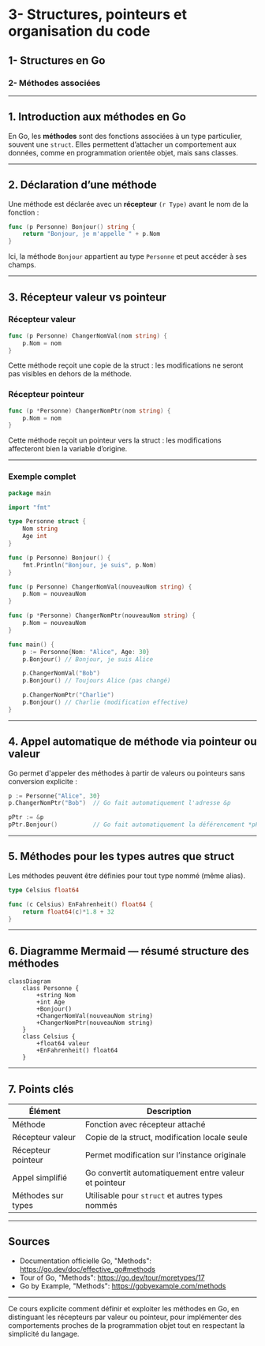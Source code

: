 # 3- Structures, pointeurs et organisation du code  
## 1- Structures en Go  
### 2- Méthodes associées  

---

## 1. Introduction aux méthodes en Go  

En Go, les **méthodes** sont des fonctions associées à un type particulier, souvent une `struct`. Elles permettent d’attacher un comportement aux données, comme en programmation orientée objet, mais sans classes.

---

## 2. Déclaration d’une méthode  

Une méthode est déclarée avec un **récepteur** `(r Type)` avant le nom de la fonction :

```go
func (p Personne) Bonjour() string {
    return "Bonjour, je m'appelle " + p.Nom
}
```

Ici, la méthode `Bonjour` appartient au type `Personne` et peut accéder à ses champs.

---

## 3. Récepteur valeur vs pointeur  

### Récepteur valeur  

```go
func (p Personne) ChangerNomVal(nom string) {
    p.Nom = nom
}
```

Cette méthode reçoit une copie de la struct : les modifications ne seront pas visibles en dehors de la méthode.

### Récepteur pointeur  

```go
func (p *Personne) ChangerNomPtr(nom string) {
    p.Nom = nom
}
```

Cette méthode reçoit un pointeur vers la struct : les modifications affecteront bien la variable d’origine.

---

### Exemple complet  

```go
package main

import "fmt"

type Personne struct {
    Nom string
    Age int
}

func (p Personne) Bonjour() {
    fmt.Println("Bonjour, je suis", p.Nom)
}

func (p Personne) ChangerNomVal(nouveauNom string) {
    p.Nom = nouveauNom
}

func (p *Personne) ChangerNomPtr(nouveauNom string) {
    p.Nom = nouveauNom
}

func main() {
    p := Personne{Nom: "Alice", Age: 30}
    p.Bonjour() // Bonjour, je suis Alice

    p.ChangerNomVal("Bob")
    p.Bonjour() // Toujours Alice (pas changé)

    p.ChangerNomPtr("Charlie")
    p.Bonjour() // Charlie (modification effective)
}
```

---

## 4. Appel automatique de méthode via pointeur ou valeur  

Go permet d'appeler des méthodes à partir de valeurs ou pointeurs sans conversion explicite :

```go
p := Personne{"Alice", 30}
p.ChangerNomPtr("Bob")  // Go fait automatiquement l'adresse &p

pPtr := &p
pPtr.Bonjour()          // Go fait automatiquement la déférencement *pPtr
```

---

## 5. Méthodes pour les types autres que struct  

Les méthodes peuvent être définies pour tout type nommé (même alias).  

```go
type Celsius float64

func (c Celsius) EnFahrenheit() float64 {
    return float64(c)*1.8 + 32
}
```

---

## 6. Diagramme Mermaid — résumé structure des méthodes  

```mermaid
classDiagram
    class Personne {
        +string Nom
        +int Age
        +Bonjour()
        +ChangerNomVal(nouveauNom string)
        +ChangerNomPtr(nouveauNom string)
    }
    class Celsius {
        +float64 valeur
        +EnFahrenheit() float64
    }
```

---

## 7. Points clés  

| Élément                | Description                                   |
|------------------------|-----------------------------------------------|
| Méthode                | Fonction avec récepteur attaché                |
| Récepteur valeur       | Copie de la struct, modification locale seule|
| Récepteur pointeur    | Permet modification sur l’instance originale   |
| Appel simplifié       | Go convertit automatiquement entre valeur et pointeur |
| Méthodes sur types     | Utilisable pour `struct` et autres types nommés|

---

## Sources  

- Documentation officielle Go, "Methods": https://go.dev/doc/effective_go#methods  
- Tour of Go, "Methods": https://go.dev/tour/moretypes/17  
- Go by Example, "Methods": https://gobyexample.com/methods  

---

Ce cours explicite comment définir et exploiter les méthodes en Go, en distinguant les récepteurs par valeur ou pointeur, pour implémenter des comportements proches de la programmation objet tout en respectant la simplicité du langage.